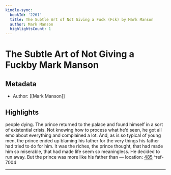 ```yaml
---
kindle-sync:
  bookId: '2261'
  title: The Subtle Art of Not Giving a Fuck (Fck) by Mark Manson
  author: Mark Manson
  highlightsCount: 1
---
```

# The Subtle Art of Not Giving a Fuckby Mark Manson
## Metadata
* Author: [[Mark Manson]]

## Highlights
people dying. The prince returned to the palace and found himself in a sort of existential crisis. Not knowing how to process what he’d seen, he got all emo about everything and complained a lot. And, as is so typical of young men, the prince ended up blaming his father for the very things his father had tried to do for him. It was the riches, the prince thought, that had made him so miserable, that had made life seem so meaningless. He decided to run away. But the prince was more like his father than — location: [485]() ^ref-7004

---
